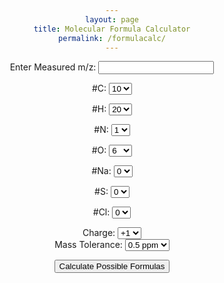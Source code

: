 ```yaml
---
layout: page
title: Molecular Formula Calculator
permalink: /formulacalc/
---
```



<html lang="en">
<head>
  <meta charset="UTF-8">
  <meta name="viewport" content="width=device-width, initial-scale=1.0">
  <title>Chemical Composition</title>

</head>
<body align=center>

  <form>
  <label for="mz">Enter Measured m/z:</label>
  <input type="text" id="inputMass" name="inputMass" required>
    
  <br>

  <label for="numC"> #C: </label>
  <select id="numC" name="numC">
    <option value="5">0</option>
    <option value="10" selected>10</option>
    <option value="20" >20</option>
    <option value="30" >30</option>
    <option value="40" >40</option>
  </select>

  <label for="numH"> #H: </label>
  <select id="numH" name="numH">
    <option value="5">5</option>
    <option value="10" >10</option>
    <option value="20" selected>20</option>
    <option value="30" >30</option>
    <option value="40" >40</option>
  </select>

  <label for="numN"> #N: </label>
  <select id="numN" name="numN">
    <option value="0">0</option>
    <option value="1" selected>1</option>
    <option value="3" >3</option>
    <option value="5" >5</option>
  </select>

  <label for="numO"> #O: </label>
  <select id="numO" name="numO">
    <option value="0">0</option>
    <option value="2" >2</option>
    <option value="4" >4</option>
    <option value="6" selected>6</option>
    <option value="8" >8</option>
    <option value="10" >10</option>
    <option value="12" >12</option>
  </select>

  <div clear:both>
    <label for="numNa"> #Na: </label>
    <select id="numNa" name="numNa">
      <option value="0" selected>0</option>
      <option value="2" >2</option>
    </select>

  <label for="numS"> #S: </label>
  <select id="numS" name="numS">
    <option value="0" selected>0</option>
    <option value="2" >2</option>
  </select>

  <label for="numCl"> #Cl: </label>
  <select id="numCl" name="numCl">
    <option value="0" selected>0</option>
    <option value="2" >2</option>
  </select>
     
  </div>
    
  <div clear:both>
      <label for="Charge">Charge:</label>
      <select id="charge" name="charge">
      <option value="-1">-1</option>
      <option value="0" >0</option>
      <option value="1" selected>+1</option>
      </select>
  </div>
  
  <div clear:both>
      <label for="ppm">Mass Tolerance:</label>
      <select id="ppm" name="ppm">
      <option value="0.1">0.1 ppm</option>
      <option value="0.2" >0.2 ppm</option>
      <option value="0.5" selected>0.5 ppm</option>
      <option value="1">1 ppm</option>
      <option value="2" >2 ppm</option>
      <option value="5">5 ppm</option>
      <option value="10" >10 ppm</option>
      </select>
  </div>

  </form>


<div>
<button onclick="calculateFormulas()">Calculate Possible Formulas</button>

<p id="result"></p>
</div>

</body>
</html>


<script>

 function molecularFormulasWithinTolerance(targetMass, charge, tolerance) {
  // Define atomic masses
  const atomicMasses = {
    H: 1.007825,
    C: 12.000000,
    N: 14.003074,
    O: 15.994915,
    Na: 22.989770,
    Cl: 34.968853,
    S: 31.972072
  };

  // Helper function to calculate the molecular mass of the current formula
  function calculateMolecularMass(formula) {
    return Object.keys(formula).reduce((mass, atom) => mass + formula[atom] * atomicMasses[atom], 0);
  }

  // Array to store valid formulas within tolerance
  const formulasWithinTolerance = [];
  const differenceValues = [];
  
 	// Number of atoms
  const maxC = document.getElementById('numC').value;
  const maxH = document.getElementById('numH').value;
  const maxN = document.getElementById('numN').value;
  const maxO = document.getElementById('numO').value;
  const maxNa = document.getElementById('numNa').value;
  const maxS = document.getElementById('numS').value;
  const maxCl = document.getElementById('numCl').value;
  

  // Iterate through possible combinations
  for (let c = 0; c <= maxC; c++) {
    for (let h = 0; h <= maxH; h++) {
      for (let n = 0; n <= maxN; n++) {
        for (let o = 0; o <= maxO; o++) {
        	if (o / c < 1.6 && n / c < 1.6 && h/c > 0.4) {
            for (let cl = 0; cl <= maxCl; cl++) {
              for (let na = 0; na <= maxNa; na++) {
                const formula = { C: c, H: h, N: n, O: o, Cl: cl, Na: na };
                const mass = calculateMolecularMass(formula) - charge * 5.48579909065e-4;
                const massError = 1000*(targetMass - mass) / mass;

                if (Math.abs(massError) <= tolerance) {
                  formulasWithinTolerance.push(formula);
                  differenceValues.push(massError);
                }
              }
            }
          }
        }
      }
    }
  }

  return [formulasWithinTolerance,differenceValues];
}

// Main function that is called by the webpage.
function calculateFormulas() {
	document.getElementById('result').innerHTML = "" // initialize result string
	const measuredMass = document.getElementById('inputMass').value;  // Mass from user
  const charge = document.getElementById('charge').value;   // Charge from user
  const massTolerance = document.getElementById('ppm').value; // Tolerance in ppm
  const [formulasWithinTolerance, differenceValues] = molecularFormulasWithinTolerance(measuredMass, charge, massTolerance); // Formulas and PPM error
  formulasWithinTolerance.forEach((formula, index) => {
  	const formulaString = Object.keys(formula)
    .filter(atom => formula[atom] !== 0)
    .map(atom => `${atom}${formula[atom]}`)
    .join('');
  	document.getElementById('result').innerHTML += `${index + 1}. ${formulaString}  ${differenceValues[index].toFixed(2)} ppm <br>`; // Print output line by line
    console.log(`${index + 1}. ${formulaString}  ${differenceValues[index].toFixed(2)} ppm <br>`);
	});

}




</script>